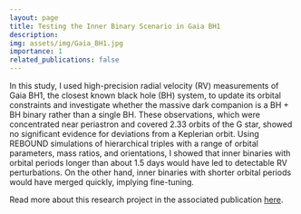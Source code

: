 ```yaml
---
layout: page
title: Testing the Inner Binary Scenario in Gaia BH1
description:
img: assets/img/Gaia_BH1.jpg
importance: 1
related_publications: false
---
```


In this study, I used high-precision radial velocity (RV) measurements of Gaia BH1, the closest known black hole (BH) system, to update its orbital constraints and investigate whether the massive dark companion is a BH + BH binary rather than a single BH. These observations, which were concentrated near periastron and covered 2.33 orbits of the G star, showed no significant evidence for deviations from a Keplerian orbit. Using REBOUND simulations of hierarchical triples with a range of orbital parameters, mass ratios, and orientations, I showed that inner binaries with orbital periods longer than about 1.5 days would have led to detectable RV perturbations. On the other hand, inner binaries with shorter orbital periods would have merged quickly, implying fine-tuning. 

Read more about this research project in the associated publication [here](https://ui.adsabs.harvard.edu/abs/2024PASP..136a4202N/abstract). 

